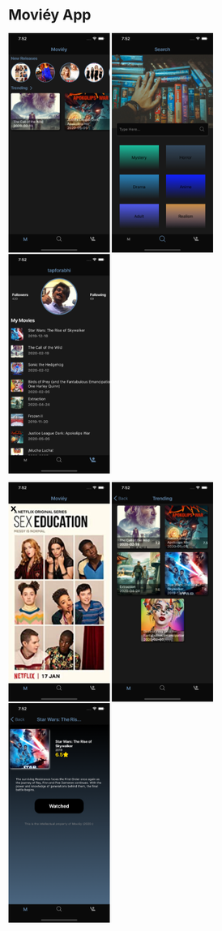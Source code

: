 # Moviéy App

<p float='left'>

<img src='screenshots/1.png' width='200'/>

<img src='screenshots/2.png' width='200'/>

<img src='screenshots/3.png' width='200'/>

</p>

<p float='left'>



<img src='screenshots/4.png' width='200'/>

<img src='screenshots/5.png' width='200'/>

<img src='screenshots/6.png' width='200'/>

</p>
